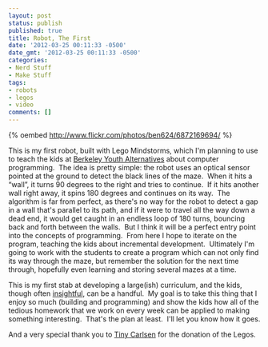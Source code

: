 ```yaml
---
layout: post
status: publish
published: true
title: Robot, The First
date: '2012-03-25 00:11:33 -0500'
date_gmt: '2012-03-25 00:11:33 -0500'
categories:
- Nerd Stuff
- Make Stuff
tags:
- robots
- legos
- video
comments: []
---
```


{% oembed http://www.flickr.com/photos/ben624/6872169694/ %}


This is my first robot, built with Lego Mindstorms, which I'm planning to use to teach the kids at <a title="Berkeley Youth Alternatives" href="http://byaonline.org" target="_blank">Berkeley Youth Alternatives</a> about computer programming.&nbsp; The idea is pretty simple: the robot uses an optical sensor pointed at the ground to detect the black lines of the maze.&nbsp; When it hits a &ldquo;wall&rdquo;, it turns 90 degrees to the right and tries to continue.&nbsp; If it hits another wall right away, it spins 180 degrees and continues on its way.&nbsp; The algorithm is far from perfect, as there's no way for the robot to detect a gap in a wall that's parallel to its path, and if it were to travel all the way down a dead end, it would get caught in an endless loop of 180 turns, bouncing back and forth between the walls.&nbsp; But I think it will be a perfect entry point into the concepts of programming.&nbsp; From here I hope to iterate on the program, teaching the kids about incremental development.&nbsp; Ultimately I'm going to work with the students to create a program which can not only find its way through the maze, but remember the solution for the next time through, hopefully even learning and storing several mazes at a time.


This is my first stab at developing a large(ish) curriculum, and the kids, though often <a title="Conversations with a 10-year-old" href="http://www.slithy-tove.net/archives/1258" target="_blank">insightful</a>, can be a handful.&nbsp; My goal is to take this thing that I enjoy so much (building and programming) and show the kids how all of the tedious homework that we work on every week can be applied to making something interesting.&nbsp; That's the plan at least.&nbsp; I'll let you know how it goes.


And a very special thank you to <a title="Cece Gadda" href="http://www.dbdgartistwebsites.com/cecegadda/">Tiny Carlsen</a> for the donation of the Legos.

